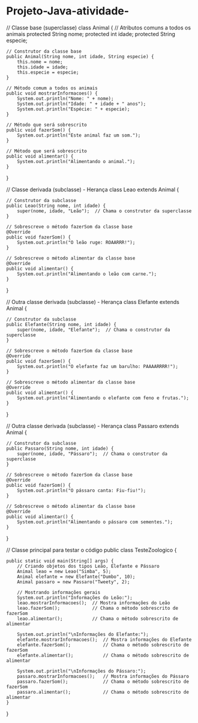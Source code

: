 # Projeto-Java-atividade-

// Classe base (superclasse)
class Animal {
    // Atributos comuns a todos os animais
    protected String nome;
    protected int idade;
    protected String especie;

    // Construtor da classe base
    public Animal(String nome, int idade, String especie) {
        this.nome = nome;
        this.idade = idade;
        this.especie = especie;
    }

    // Método comum a todos os animais
    public void mostrarInformacoes() {
        System.out.println("Nome: " + nome);
        System.out.println("Idade: " + idade + " anos");
        System.out.println("Espécie: " + especie);
    }

    // Método que será sobrescrito
    public void fazerSom() {
        System.out.println("Este animal faz um som.");
    }

    // Método que será sobrescrito
    public void alimentar() {
        System.out.println("Alimentando o animal.");
    }
}

// Classe derivada (subclasse) - Herança
class Leao extends Animal {

    // Construtor da subclasse
    public Leao(String nome, int idade) {
        super(nome, idade, "Leão");  // Chama o construtor da superclasse
    }

    // Sobrescreve o método fazerSom da classe base
    @Override
    public void fazerSom() {
        System.out.println("O leão ruge: ROAARRR!");
    }

    // Sobrescreve o método alimentar da classe base
    @Override
    public void alimentar() {
        System.out.println("Alimentando o leão com carne.");
    }
}

// Outra classe derivada (subclasse) - Herança
class Elefante extends Animal {

    // Construtor da subclasse
    public Elefante(String nome, int idade) {
        super(nome, idade, "Elefante");  // Chama o construtor da superclasse
    }

    // Sobrescreve o método fazerSom da classe base
    @Override
    public void fazerSom() {
        System.out.println("O elefante faz um barulho: PAAAARRRR!");
    }

    // Sobrescreve o método alimentar da classe base
    @Override
    public void alimentar() {
        System.out.println("Alimentando o elefante com feno e frutas.");
    }
}

// Outra classe derivada (subclasse) - Herança
class Passaro extends Animal {

    // Construtor da subclasse
    public Passaro(String nome, int idade) {
        super(nome, idade, "Pássaro");  // Chama o construtor da superclasse
    }

    // Sobrescreve o método fazerSom da classe base
    @Override
    public void fazerSom() {
        System.out.println("O pássaro canta: Fiu-fiu!");
    }

    // Sobrescreve o método alimentar da classe base
    @Override
    public void alimentar() {
        System.out.println("Alimentando o pássaro com sementes.");
    }
}

// Classe principal para testar o código
public class TesteZoologico {

    public static void main(String[] args) {
        // Criando objetos dos tipos Leão, Elefante e Pássaro
        Animal leao = new Leao("Simba", 5);
        Animal elefante = new Elefante("Dumbo", 10);
        Animal passaro = new Passaro("Tweety", 2);

        // Mostrando informações gerais
        System.out.println("Informações do Leão:");
        leao.mostrarInformacoes();  // Mostra informações do Leão
        leao.fazerSom();            // Chama o método sobrescrito de fazerSom
        leao.alimentar();           // Chama o método sobrescrito de alimentar

        System.out.println("\nInformações do Elefante:");
        elefante.mostrarInformacoes();  // Mostra informações do Elefante
        elefante.fazerSom();            // Chama o método sobrescrito de fazerSom
        elefante.alimentar();           // Chama o método sobrescrito de alimentar

        System.out.println("\nInformações do Pássaro:");
        passaro.mostrarInformacoes();   // Mostra informações do Pássaro
        passaro.fazerSom();             // Chama o método sobrescrito de fazerSom
        passaro.alimentar();            // Chama o método sobrescrito de alimentar
    }
}
